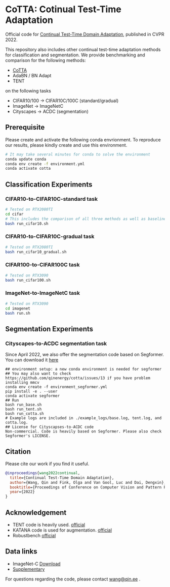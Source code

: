 # CoTTA: Cotinual Test-Time Adaptation
Official code for [Continual Test-Time Domain Adaptation](https://arxiv.org/abs/2203.13591), published in CVPR 2022.

This repository also includes other continual test-time adaptation methods for classification and segmentation.
We provide benchmarking and comparison for the following methods:
+ [CoTTA](https://arxiv.org/abs/2203.13591) 
+ AdaBN / BN Adapt
+ TENT
  
on the following tasks
+ CIFAR10/100 -> CIFAR10C/100C (standard/gradual)
+ ImageNet -> ImageNetC
+ Cityscapes -> ACDC (segmentation)

## Prerequisite
Please create and activate the following conda envrionment. To reproduce our results, please kindly create and use this environment.
```bash
# It may take several minutes for conda to solve the environment
conda update conda
conda env create -f environment.yml
conda activate cotta 
```

## Classification Experiments
### CIFAR10-to-CIFAR10C-standard task
```bash
# Tested on RTX2080TI
cd cifar
# This includes the comparison of all three methods as well as baseline
bash run_cifar10.sh 
```
### CIFAR10-to-CIFAR10C-gradual task
```bash
# Tested on RTX2080TI
bash run_cifar10_gradual.sh
```
### CIFAR100-to-CIFAR100C task
```bash
# Tested on RTX3090
bash run_cifar100.sh
```

### ImageNet-to-ImageNetC task 
```bash
# Tested on RTX3090
cd imagenet
bash run.sh
```

## Segmentation Experiments
### Cityscapes-to-ACDC segmentation task
Since April 2022, we also offer the segmentation code based on Segformer.
You can download it [here](https://github.com/qinenergy/cotta/issues/6)
```
## environment setup: a new conda environment is needed for segformer
## You may also want to check https://github.com/qinenergy/cotta/issues/13 if you have problem installing mmcv
conda env create -f environment_segformer.yml
pip install -e . --user
conda activate segformer
## Run
bash run_base.sh
bash run_tent.sh
bash run_cotta.sh
# Example logs are included in ./example_logs/base.log, tent.log, and cotta.log.
## License for Cityscapses-to-ACDC code
Non-commercial. Code is heavily based on Segformer. Please also check Segformer's LICENSE.
```

## Citation
Please cite our work if you find it useful.
```bibtex
@inproceedings{wang2022continual,
  title={Continual Test-Time Domain Adaptation},
  author={Wang, Qin and Fink, Olga and Van Gool, Luc and Dai, Dengxin},
  booktitle={Proceedings of Conference on Computer Vision and Pattern Recognition},
  year={2022}
}
```

## Acknowledgement 
+ TENT code is heavily used. [official](https://github.com/DequanWang/tent) 
+ KATANA code is used for augmentation. [official](https://github.com/giladcohen/KATANA) 
+ Robustbench [official](https://github.com/RobustBench/robustbench) 

## Data links
+ ImageNet-C [Download](https://zenodo.org/record/2235448#.Yj2RO_co_mF)
+ [Supplementary](https://drive.qin.ee/api/raw/?path=/cv/cvpr2022/03679-supp-1.pdf)

For questions regarding the code, please contact wang@qin.ee .
